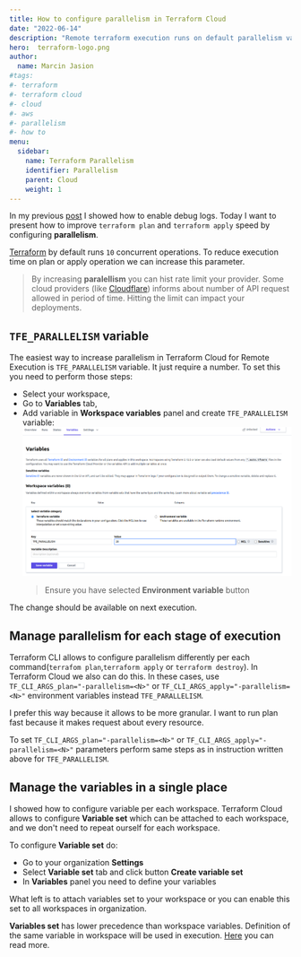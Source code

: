 ```yaml
---
title: How to configure parallelism in Terraform Cloud
date: "2022-06-14"
description: "Remote terraform execution runs on default parallelism value. There is simple way to improve execution speed 4 times"
hero:  terraform-logo.png
author:
  name: Marcin Jasion
#tags:
#- terraform
#- terraform cloud
#- cloud
#- aws
#- parallelism
#- how to
menu:
  sidebar:
    name: Terraform Parallelism
    identifier: Parallelism
    parent: Cloud
    weight: 1
---
```

In my previous [post](../how-to-enable-debug-in-terraform-cloud/) I showed how to enable debug logs. Today I want to present how to improve `terraform plan` and `terraform apply` speed by configuring **parallelism**.


[Terraform](https://www.terraform.io/) by default runs `10` concurrent operations. To reduce execution time on plan or apply operation we can increase this parameter.
> By increasing **paralellism**  you can hist rate limit your provider. Some cloud providers (like [Cloudflare](https://developers.cloudflare.com/terraform/advanced-topics/provider-customization/#increase-the-frequency-of-api-requests)) informs about number of API request allowed in period of time. Hitting the limit can impact your deployments.

## `TFE_PARALLELISM` variable
The easiest way to increase parallelism in Terraform Cloud for Remote Execution is `TFE_PARALLELISM` variable. It just require a number. To set this you need to perform those steps:

* Select your workspace,
* Go to **Variables** tab,
* Add variable in **Workspace variables** panel and create `TFE_PARALLELISM` variable:
  ![Workspace TFE_PARALLELISM variable](workspace_tfe_parallelism.png)
  > Ensure you have selected **Environment variable** button

The change should be available on next execution.

## Manage parallelism for each stage of execution

Terraform CLI allows to configure parallelism differently per each command(`terrafom plan`,`terraform apply` or `terraform destroy`). In Terraform Cloud we also can do this. In these cases, use `TF_CLI_ARGS_plan="-parallelism=<N>"` or `TF_CLI_ARGS_apply="-parallelism=<N>"` environment variables instead `TFE_PARALLELISM`.

I prefer this way because it allows to be more granular. I want to run plan fast because it makes request about every resource.

To set `TF_CLI_ARGS_plan="-parallelism=<N>"` or `TF_CLI_ARGS_apply="-parallelism=<N>"` parameters perform same steps as in instruction written above for `TFE_PARALLELISM`.

## Manage the variables in a single place
I showed how to configure variable per each workspace. Terraform Cloud allows to configure **Variable set** which can be attached to each workspace, and we don't need to repeat ourself for each workspace.

To configure **Variable set** do:
* Go to your organization **Settings**
* Select **Variable set** tab and click button **Create variable set**
* In **Variables** panel you need to define your variables

What left is to attach variables set to your workspace or you can enable this set to all workspaces in organization.

**Variables set** has lower precedence than workspace variables. Definition of the same variable in workspace will be used in execution. [Here](https://www.terraform.io/cloud-docs/workspaces/variables#precedence) you can read more.
